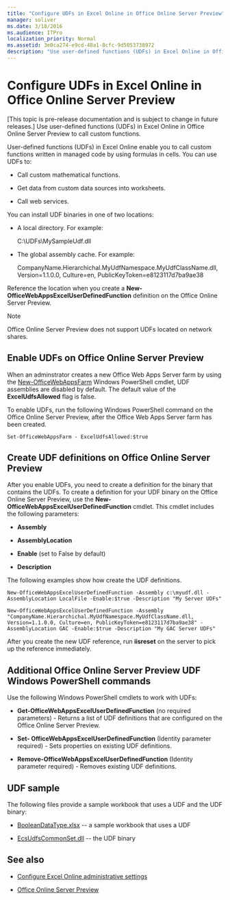 ```yaml
---
title: "Configure UDFs in Excel Online in Office Online Server Preview"
manager: soliver
ms.date: 3/18/2016
ms.audience: ITPro
localization_priority: Normal
ms.assetid: 3e0ca274-e9cd-48a1-8cfc-9d5053738972
description: "Use user-defined functions (UDFs) in Excel Online in Office Online Server Preview to call custom functions."
---
```


# Configure UDFs in Excel Online in Office Online Server Preview
[This topic is pre-release documentation and is subject to change in future releases.]
Use user-defined functions (UDFs) in Excel Online in Office Online Server Preview to call custom functions. 
  
User-defined functions (UDFs) in Excel Online enable you to call custom functions written in managed code by using formulas in cells. You can use UDFs to:
  
- Call custom mathematical functions.
    
- Get data from custom data sources into worksheets.
    
- Call web services.
    
You can install UDF binaries in one of two locations:
  
- A local directory. For example: 
    
    C:\UDFs\MySampleUdf.dll
    
- The global assembly cache. For example: 
    
    CompanyName.Hierarchichal.MyUdfNamespace.MyUdfClassName.dll, Version=1.1.0.0, Culture=en, PublicKeyToken=e8123117d7ba9ae38
    
Reference the location when you create a **New-OfficeWebAppsExcelUserDefinedFunction** definition on the Office Online Server Preview. 
  
> [!NOTE]
> Office Online Server Preview does not support UDFs located on network shares. 
  
## Enable UDFs on Office Online Server Preview

When an adminstrator creates a new Office Web Apps Server farm by using the [New-OfficeWebAppsFarm](https://technet.microsoft.com/en-us/library/jj219436.aspx) Windows PowerShell cmdlet, UDF assemblies are disabled by default. The default value of the **ExcelUdfsAllowed** flag is false. 
  
To enable UDFs, run the following Windows PowerShell command on the Office Online Server Preview, after the Office Web Apps Server farm has been created.
  
 `Set-OfficeWebAppsFarm - ExcelUdfsAllowed:$true`
  
## Create UDF definitions on Office Online Server Preview

After you enable UDFs, you need to create a definition for the binary that contains the UDFs. To create a definition for your UDF binary on the Office Online Server Preview, use the **New-OfficeWebAppsExcelUserDefinedFunction** cmdlet. This cmdlet includes the following parameters: 
  
- **Assembly**
    
- **AssemblyLocation**
    
- **Enable** (set to False by default) 
    
- **Description**
    
The following examples show how create the UDF definitions.
  
 `New-OfficeWebAppsExcelUserDefinedFunction -Assembly c:\myudf.dll -AssemblyLocation LocalFile -Enable:$true -Description "My Server UDFs"`
  
 `New-OfficeWebAppsExcelUserDefinedFunction -Assembly "CompanyName.Hierarchichal.MyUdfNamespace.MyUdfClassName.dll, Version=1.1.0.0, Culture=en, PublicKeyToken=e8123117d7ba9ae38" -AssemblyLocation GAC -Enable:$true -Description "My GAC Server UDFs"`
  
After you create the new UDF reference, run **iisreset** on the server to pick up the reference immediately. 
  
## Additional Office Online Server Preview UDF Windows PowerShell commands

Use the following Windows PowerShell cmdlets to work with UDFs:
  
- **Get-OfficeWebAppsExcelUserDefinedFunction** (no required parameters) - Returns a list of UDF definitions that are configured on the Office Online Server Preview. 
    
- **Set- OfficeWebAppsExcelUserDefinedFunction** (Identity parameter required) - Sets properties on existing UDF definitions. 
    
- **Remove-OfficeWebAppsExcelUserDefinedFunction** (Identity parameter required) - Removes existing UDF definitions. 
    
## UDF sample

The following files provide a sample workbook that uses a UDF and the UDF binary:
  
- [BooleanDataType.xlsx](http://download.microsoft.com/download/6/7/F/67F724FD-1186-4209-BFF1-FBFD99E959D9/User%20Defined%20Function%20Assemblies/BooleanDataType.xlsx) -- a sample workbook that uses a UDF 
    
- [EcsUdfsCommonSet.dll](http://download.microsoft.com/download/6/7/F/67F724FD-1186-4209-BFF1-FBFD99E959D9/User%20Defined%20Function%20Assemblies/EcsUdfsCommonSet.dll) -- the UDF binary 
    
## See also
<a name="bk_addresources"> </a>

- [Configure Excel Online administrative settings](https://technet.microsoft.com/en-us/library/jj219698%28v=office.16%29.aspx)
    
- [Office Online Server Preview](https://technet.microsoft.com/en-us/library/jj219456%28v=office.16%29.aspx)
    

